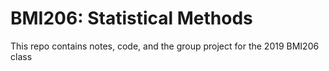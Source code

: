 # BMI206: Statistical Methods

This repo contains notes, code, and the group project for the 2019 BMI206 class
